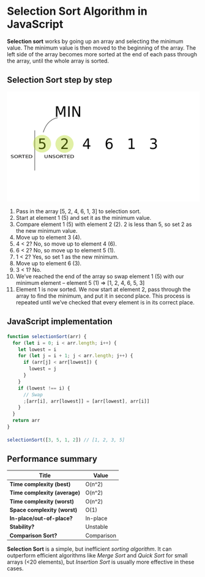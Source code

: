 # Selection Sort Algorithm in JavaScript

**Selection sort** works by going up an array and selecting the minimum value. The minimum value is then moved to the beginning of the array. The left side of the array becomes more sorted at the end of each pass through the array, until the whole array is sorted.

## Selection Sort step by step

![](selection-step-by-step.gif)

1. Pass in the array [5, 2, 4, 6, 1, 3] to selection sort.
1. Start at element 1 (5) and set it as the minimum value.
1. Compare element 1 (5) with element 2 (2). 2 is less than 5, so set 2 as the new minimum value.
1. Move up to element 3 (4).
1. 4 < 2? No, so move up to element 4 (6).
1. 6 < 2? No, so move up to element 5 (1).
1. 1 < 2? Yes, so set 1 as the new minimum.
1. Move up to element 6 (3).
1. 3 < 1? No.
1. We’ve reached the end of the array so swap element 1 (5) with our minimum element – element 5 (1) => [1, 2, 4, 6, 5, 3]
1. Element 1 is now sorted. We now start at element 2, pass through the array to find the minimum, and put it in second place. This process is repeated until we’ve checked that every element is in its correct place.

## JavaScript implementation

```js
function selectionSort(arr) {
  for (let i = 0; i < arr.length; i++) {
    let lowest = i
    for (let j = i + 1; j < arr.length; j++) {
      if (arr[j] < arr[lowest]) {
        lowest = j
      }
    }
    if (lowest !== i) {
      // Swap
      ;[arr[i], arr[lowest]] = [arr[lowest], arr[i]]
    }
  }
  return arr
}

selectionSort([3, 5, 1, 2]) // [1, 2, 3, 5]
```

## Performance summary

| Title                         | Value      |
|-------------------------------|------------|
| **Time complexity (best)**    | O(n^2)     |
| **Time complexity (average)** | O(n^2)     | 
| **Time complexity (worst)**   | O(n^2)     | 
| **Space complexity (worst)**  | O(1)       |
| **In-place/out-of-place?**    | In-place   |   
| **Stability?**                | Unstable   | 
| **Comparison Sort?**          | Comparison |

**Selection Sort** is a simple, but inefficient *sorting algorithm*. It can outperform efficient algorithms like *Merge Sort* and *Quick Sort* for small arrays (<20 elements), but *Insertion Sort* is usually more effective in these cases.